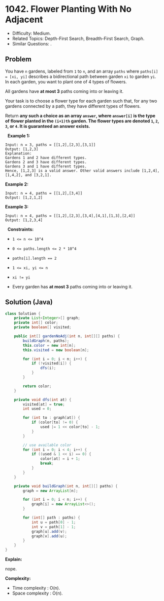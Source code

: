 # 1042. Flower Planting With No Adjacent

- Difficulty: Medium.
- Related Topics: Depth-First Search, Breadth-First Search, Graph.
- Similar Questions: .

## Problem

You have ```n``` gardens, labeled from ```1``` to ```n```, and an array ```paths``` where ```paths[i] = [xi, yi]``` describes a bidirectional path between garden ```xi``` to garden ```yi```. In each garden, you want to plant one of 4 types of flowers.

All gardens have **at most 3** paths coming into or leaving it.

Your task is to choose a flower type for each garden such that, for any two gardens connected by a path, they have different types of flowers.

Return ****any** such a choice as an array **```answer```**, where **```answer[i]```** is the type of flower planted in the **```(i+1)th```** garden. The flower types are denoted **```1```**, **```2```**, **```3```**, or **```4```**. It is guaranteed an answer exists.**

 
**Example 1:**

```
Input: n = 3, paths = [[1,2],[2,3],[3,1]]
Output: [1,2,3]
Explanation:
Gardens 1 and 2 have different types.
Gardens 2 and 3 have different types.
Gardens 3 and 1 have different types.
Hence, [1,2,3] is a valid answer. Other valid answers include [1,2,4], [1,4,2], and [3,2,1].
```

**Example 2:**

```
Input: n = 4, paths = [[1,2],[3,4]]
Output: [1,2,1,2]
```

**Example 3:**

```
Input: n = 4, paths = [[1,2],[2,3],[3,4],[4,1],[1,3],[2,4]]
Output: [1,2,3,4]
```

 
**Constraints:**


	
- ```1 <= n <= 10^4```
	
- ```0 <= paths.length <= 2 * 10^4```
	
- ```paths[i].length == 2```
	
- ```1 <= xi, yi <= n```
	
- ```xi != yi```
	
- Every garden has **at most 3** paths coming into or leaving it.



## Solution (Java)

```java
class Solution {
    private List<Integer>[] graph;
    private int[] color;
    private boolean[] visited;

    public int[] gardenNoAdj(int n, int[][] paths) {
        buildGraph(n, paths);
        this.color = new int[n];
        this.visited = new boolean[n];

        for (int i = 0; i < n; i++) {
            if (!visited[i]) {
                dfs(i);
            }
        }

        return color;
    }

    private void dfs(int at) {
        visited[at] = true;
        int used = 0;

        for (int to : graph[at]) {
            if (color[to] != 0) {
                used |= 1 << color[to] - 1;
            }
        }

        // use available color
        for (int i = 0; i < 4; i++) {
            if ((used & 1 << i) == 0) {
                color[at] = i + 1;
                break;
            }
        }
    }

    private void buildGraph(int n, int[][] paths) {
        graph = new ArrayList[n];

        for (int i = 0; i < n; i++) {
            graph[i] = new ArrayList<>();
        }

        for (int[] path : paths) {
            int u = path[0] - 1;
            int v = path[1] - 1;
            graph[u].add(v);
            graph[v].add(u);
        }
    }
}
```

**Explain:**

nope.

**Complexity:**

* Time complexity : O(n).
* Space complexity : O(n).
